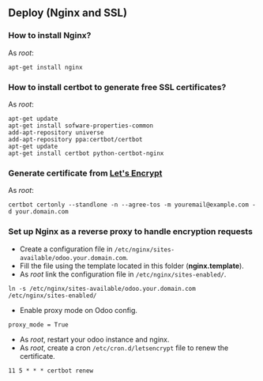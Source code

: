 ## Deploy (Nginx and SSL)

### How to install Nginx?
As *root*:
```shell
apt-get install nginx
```

### How to install certbot to generate free SSL certificates?
As *root*:
```shell
apt-get update
apt-get install sofware-properties-common
add-apt-repository universe
add-apt-repository ppa:certbot/certbot
apt-get update
apt-get install certbot python-certbot-nginx
```

### Generate certificate from [Let's Encrypt](https://letsencrypt.org/)
As *root*:
```shell
certbot certonly --standlone -n --agree-tos -m youremail@example.com -d your.domain.com
```

### Set up Nginx as a reverse proxy to handle encryption requests
- Create a configuration file in `/etc/nginx/sites-available/odoo.your.domain.com`.
- Fill the file using the template located in this folder (**nginx.template**).
- As *root* link the configuration file in `/etc/nginx/sites-enabled/`.
```shell
ln -s /etc/nginx/sites-available/odoo.your.domain.com /etc/nginx/sites-enabled/
```
- Enable proxy mode on Odoo config.
```editorconfig
proxy_mode = True
```
- As *root*, restart your odoo instance and nginx.
- As *root*, create a cron `/etc/cron.d/letsencrypt` file to renew the certificate.
```editorconfig
11 5 * * * certbot renew
```